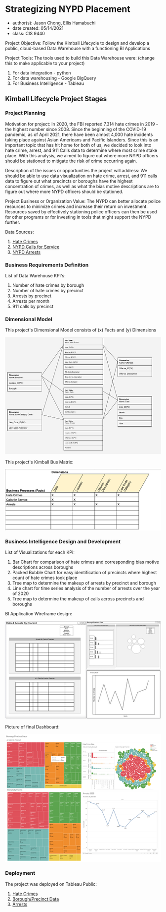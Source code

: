 # Strategizing NYPD Placement
- author(s): Jason Chong, Ellis Hamabuchi
- date created: 05/14/2021
- class: CIS 9440

Project Objective: Follow the Kimball Lifecycle to design and develop a public, cloud-based Data Warehouse with a functioning BI Applications

Project Tools:
The tools used to build this Data Warehouse were: (change this to make applicable to your project)
1. For data integration - python
2. For data warehousing - Google BigQuery
3. For Business Intelligence - Tableau

## Kimball Lifecycle Project Stages

### Project Planning

Motivation for project:
In 2020, the FBI reported 7,314 hate crimes in 2019 - the highest number since 2008. Since the beginning of the COVID-19 pandemic, as of April 2021, there have been almost 4,000 hate incidents taking place against Asian Americans and Pacific Islanders. Since this is an important topic that has hit home for both of us, we decided to look into hate crime, arrest, and 911 Calls data to determine where most crime stake place. With this analysis, we aimed to figure out where more NYPD officers should be stationed to mitigate the risk of crime occurring again.


Description of the issues or opportunities the project will address:
We should be able to use data visualization on hate crime, arrest, and 911 calls data to figure out what precincts or boroughs have the highest concentration of crimes, as well as what the bias motive descriptions are to figure out where more NYPD officers should be stationed.

Project Business or Organization Value:
The NYPD can better allocate police resources to minimize crimes and increase their return on investment. Resources saved by effectively stationing police officers can then be used for other programs or for investing in tools that might support the NYPD further.

Data Sources:
1. [Hate Crimes](https://data.cityofnewyork.us/Public-Safety/NYPD-Hate-Crimes/bqiq-cu78/data)
2. [NYPD Calls for Service](https://data.cityofnewyork.us/Public-Safety/NYPD-Calls-for-Service/n2zq-pubd)
3. [NYPD Arrests](https://data.cityofnewyork.us/Public-Safety/NYPD-Arrest-Data-Year-to-Date-/uip8-fykc)

### Business Requirements Definition

List of Data Warehouse KPI's:
1. Number of hate crimes by borough
2. Number of hate crimes by precinct
3. Arrests by precinct
4. Arrests per month
5. 911 calls by precinct


### Dimensional Model

This project's Dimensional Model consists of (x) Facts and (y) Dimensions

![Alt text](/img/dimensional_model.jpg)

This project's Kimball Bus Matrix:

![Alt text](/img/kimball_bus_matrix.jpg)

### Business Intelligence Design and Development

List of Visualizations for each KPI:
1. Bar Chart for comparison of hate crimes and corresponding bias motive descriptions across boroughs 
2. Packed Bubble Chart for easy identification of precincts where highest count of hate crimes took place
3. Tree map to determine the makeup of arrests by precinct and borough
4. Line chart for time series analysis of the number of arrests over the year of 2020
5. Tree map to determine the makeup of calls across precincts and boroughs

BI Application Wireframe design:

![Alt text](/img/wireframe_design.jpg)

Picture of final Dashboard:

![Alt text](/img/Dashboard.jpg)

### Deployment

The project was deployed on Tableau Public:
1. [Hate Crimes](https://public.tableau.com/profile/jason.chong4422#!/vizhome/Dashboard1_16204413917470/HateCrimes)
2. [Borough/Precinct Data](https://public.tableau.com/profile/jason.chong4422#!/vizhome/FinalDashboard_16207919631870/BoroughPrecinctData?publish=yes)
3. [Arrests](https://public.tableau.com/profile/jason.chong4422#!/vizhome/FinalDashboard_16207919631870/Arrests2020?publish=yes)

 
